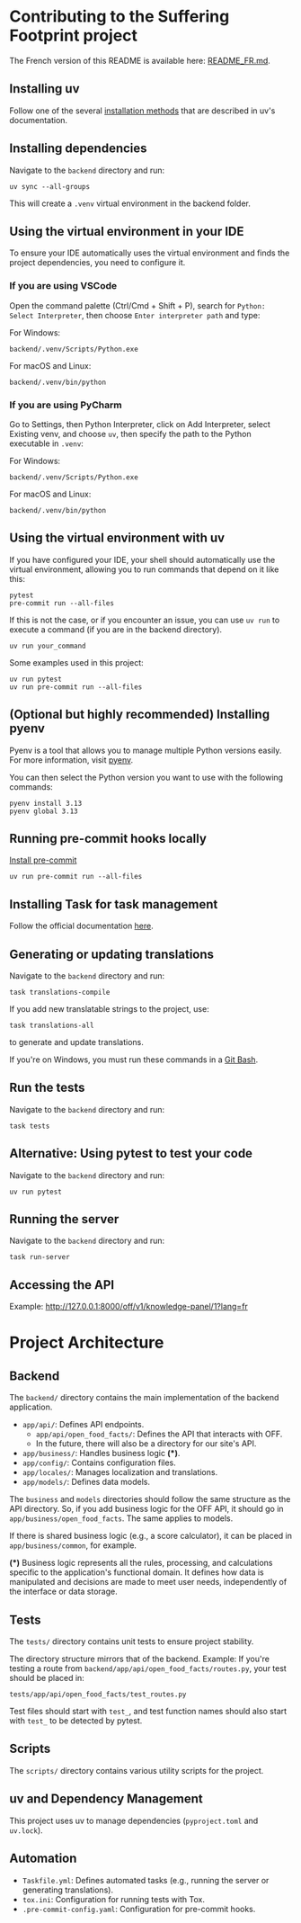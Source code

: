 # Contributing to the Suffering Footprint project

The French version of this README is available here: [README_FR.md](README_FR.md).

## Installing uv

Follow one of the several [installation methods](https://docs.astral.sh/uv/getting-started/installation/) that are described in uv's documentation.

## Installing dependencies

Navigate to the `backend` directory and run:

    uv sync --all-groups

This will create a `.venv` virtual environment in the backend folder.

## Using the virtual environment in your IDE

To ensure your IDE automatically uses the virtual environment and finds the project dependencies, you need to configure it.

### If you are using VSCode

Open the command palette (Ctrl/Cmd + Shift + P), search for `Python: Select Interpreter`, then choose `Enter interpreter path` and type:

For Windows:
    
    backend/.venv/Scripts/Python.exe

For macOS and Linux:
    
    backend/.venv/bin/python

### If you are using PyCharm

Go to Settings, then Python Interpreter, click on Add Interpreter, select Existing venv, and choose `uv`, then specify the path to the Python executable in `.venv`:

For Windows:
    
    backend/.venv/Scripts/Python.exe

For macOS and Linux:
    
    backend/.venv/bin/python

## Using the virtual environment with uv

If you have configured your IDE, your shell should automatically use the virtual environment, allowing you to run commands that depend on it like this:

    pytest
    pre-commit run --all-files

If this is not the case, or if you encounter an issue, you can use `uv run` to execute a command (if you are in the backend directory).

    uv run your_command

Some examples used in this project:

    uv run pytest
    uv run pre-commit run --all-files

## (Optional but highly recommended) Installing pyenv

Pyenv is a tool that allows you to manage multiple Python versions easily.\
For more information, visit [pyenv](https://github.com/pyenv/pyenv-installer).

You can then select the Python version you want to use with the following commands:

```
pyenv install 3.13
pyenv global 3.13
```

## Running pre-commit hooks locally

[Install pre-commit](https://pre-commit.com/)

```
uv run pre-commit run --all-files
```

## Installing Task for task management

Follow the official documentation [here](https://taskfile.dev/installation/).

## Generating or updating translations

Navigate to the `backend` directory and run:

```
task translations-compile
```

If you add new translatable strings to the project, use:

```
task translations-all
```

to generate and update translations.

If you're on Windows, you must run these commands in a [Git Bash](https://gitforwindows.org/).

## Run the tests

Navigate to the `backend` directory and run:

```
task tests
```

## Alternative: Using pytest to test your code

Navigate to the `backend` directory and run:

```
uv run pytest
```

## Running the server

Navigate to the `backend` directory and run:

```
task run-server
```

## Accessing the API

Example: <http://127.0.0.1:8000/off/v1/knowledge-panel/1?lang=fr>


# Project Architecture

## Backend

The `backend/` directory contains the main implementation of the backend application.

- `app/api/`: Defines API endpoints.
  - `app/api/open_food_facts/`: Defines the API that interacts with OFF.
  - In the future, there will also be a directory for our site's API.
- `app/business/`: Handles business logic **(*)**.
- `app/config/`: Contains configuration files.
- `app/locales/`: Manages localization and translations.
- `app/models/`: Defines data models.

The `business` and `models` directories should follow the same structure as the API directory. So, if you add business logic for the OFF API, it should go in `app/business/open_food_facts`. The same applies to models.

If there is shared business logic (e.g., a score calculator), it can be placed in `app/business/common`, for example.

**(*)** Business logic represents all the rules, processing, and calculations specific to the application's functional domain. It defines how data is manipulated and decisions are made to meet user needs, independently of the interface or data storage.

## Tests

The `tests/` directory contains unit tests to ensure project stability.

The directory structure mirrors that of the backend. Example: If you're testing a route from `backend/app/api/open_food_facts/routes.py`, your test should be placed in:

```
tests/app/api/open_food_facts/test_routes.py
```

Test files should start with `test_`, and test function names should also start with `test_` to be detected by pytest.

## Scripts

The `scripts/` directory contains various utility scripts for the project.

## uv and Dependency Management

This project uses uv to manage dependencies (`pyproject.toml` and `uv.lock`).

## Automation

- `Taskfile.yml`: Defines automated tasks (e.g., running the server or generating translations).
- `tox.ini`: Configuration for running tests with Tox.
- `.pre-commit-config.yaml`: Configuration for pre-commit hooks.
